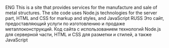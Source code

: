 ENG
This is a site that provides services for the manufacture and sale of metal structures.
The site code uses Node.js technologies for the server part, HTML and CSS for markup and styles, and JavaScript
RUSS
Это сайт, предоставляющий услуги по изготовлению и продаже металлоконструкций.
Код сайта с использованием технологий Node.js
для серверной части, HTML и CSS для разметки и стилей, а также JavaScript
